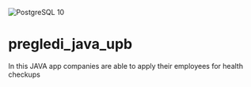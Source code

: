 ![PostgreSQL 10](https://user-images.githubusercontent.com/44512373/116990230-1bd5b780-acd3-11eb-893a-0772537cd0ee.png)
# pregledi_java_upb

In this JAVA app companies are able to apply their employees for health checkups
